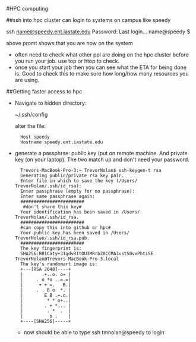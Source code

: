 #HPC computing 	


##ssh into hpc cluster
can login to systems on campus like speedy

ssh name@speedy.ent.iastate.edu
Password:
Last login...
name@speedy $ 

above promt shows that you are now on the system

*	often need to check what other ppl are doing on the hpc cluster before you run your job. use top or htop to check. 
* once you start your job then you can see what the ETA for being done is. Good to check this to make sure how long/how many resources you are using. 

##Getting faster access to hpc
* Navigate to hidden directory:

	~/.ssh/config
	
	alter the file:
	
		Host speedy
   		Hostname speedy.ent.iastate.edu
   		 
* generate a passphrse: public key (put on remote machine. And private key (on your laptop). The two match up and don't need your password. 

		Trevors-MacBook-Pro-3:~ TrevorNolan$ ssh-keygen-t rsa
		Generating public/private rsa key pair.
		Enter file in which to save the key (/Users/		TrevorNolan/.ssh/id_rsa): 
		Enter passphrase (empty for no passphrase): 
		Enter same passphrase again: 
		########################
		 #don't share this key#
		Your identification has been saved in /Users/		TrevorNolan/.ssh/id_rsa.
		########################
		#can copy this into github or hpc#
		Your public key has been saved in /Users/		TrevorNolan/.ssh/id_rsa.pub. 
		########################
		The key fingerprint is:
		SHA256:B01Caty+31gdvRItOU3MRrbZ0CCMA3ustS0vxPhtiSE 		TrevorNolan@Trevors-MacBook-Pro-3.local
		The key's randomart image is:
		+---[RSA 2048]----+
		|       .+..o. o= |
		|     . o *o ..=.=|
		|      + + =.   B.|
		|     . . B o  *. |
		|        E B .=.o.|
		|         * * o+..|
		|        . + *... |
		|         . *  .  |
		|          o .    |
		+----[SHA256]-----+
	* now should be able to type ssh tmnolan@speedy to login

